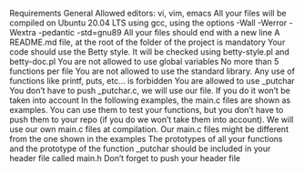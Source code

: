 Requirements
General
Allowed editors: vi, vim, emacs
All your files will be compiled on Ubuntu 20.04 LTS using gcc,
using the options -Wall -Werror -Wextra -pedantic -std=gnu89
All your files should end with a new line
A README.md file, at the root of the folder of the project is mandatory
Your code should use the Betty style. It will be checked using betty-style.pl
and betty-doc.pl
You are not allowed to use global variables
No more than 5 functions per file
You are not allowed to use the standard library. Any use of functions like printf,
puts, etc… is forbidden
You are allowed to use _putchar
You don’t have to push _putchar.c, we will use our file. If you do it won’t be
taken into account
In the following examples, the main.c files are shown as examples. You can use
them to test your functions, but you don’t have to push them to your repo
(if you do we won’t take them into account). We will use our own main.c
files at compilation. Our main.c files might be different from the one shown
in the examples The prototypes of all your functions and the prototype of the function
_putchar should be included in your header file called main.h
Don’t forget to push your header file
